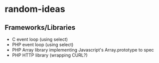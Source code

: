 # random-ideas

## Frameworks/Libraries
* C event loop (using select)
* PHP event loop (using select)
* PHP Array library implementing Javascript's Array.prototype to spec
* PHP HTTP library (wrapping CURL?)
